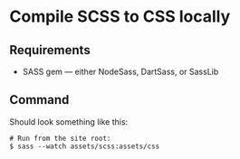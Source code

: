 # Compile SCSS to CSS locally

## Requirements

+ SASS gem — either NodeSass, DartSass, or SassLib

## Command

Should look something like this:

```
# Run from the site root:
$ sass --watch assets/scss:assets/css
```
